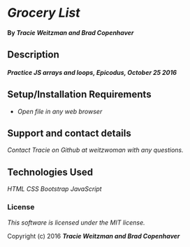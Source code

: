 # _Grocery List_

#### By _**Tracie Weitzman and Brad Copenhaver**_

## Description

#### _Practice JS arrays and loops, Epicodus, October 25 2016_

## Setup/Installation Requirements

* _Open file in any web browser_

## Support and contact details

_Contact Tracie on Github at weitzwoman with any questions._

## Technologies Used

_HTML_
_CSS_
_Bootstrap_
_JavaScript_

### License

*This software is licensed under the MIT license.*

Copyright (c) 2016 **_Tracie Weitzman and Brad Copenhaver_**
